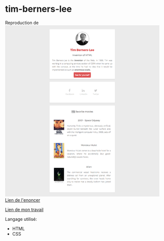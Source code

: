 # tim-berners-lee
Reproduction de ![img](img/goal-css.png)
[Lien de l'enoncer](https://github.com/becodeorg/LIE-Jepsen-6/blob/master/01-the-field/04-html-css/01-fundamentals/06-tim-berners-lee.md)

[Lien de mon travail]()

Langage utilisé:
* HTML
* CSS